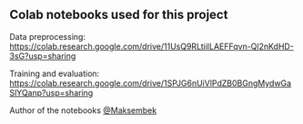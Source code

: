 ## Colab notebooks used for this project
Data preprocessing:  
https://colab.research.google.com/drive/11UsQ9RLtiilLAEFFqvn-Ql2nKdHD-3sG?usp=sharing

Training and evaluation:  
https://colab.research.google.com/drive/1SPJG6nUiVlPdZB0BGngMydwGaSlYQanp?usp=sharing

Author of the notebooks [@Maksembek](https://github.com/Maksembek)  
